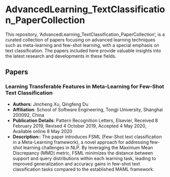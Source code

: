 # AdvancedLearning_TextClassification_PaperCollection
This repository, ‘AdvancedLearning_TextClassification_PaperCollection’, is a curated collection of papers focusing on advanced learning techniques such as meta-learning and few-shot learning, with a special emphasis on text classification. The papers included here provide valuable insights into the latest research and developments in these fields.

## Papers

### Learning Transferable Features in Meta-Learning for Few-Shot Text Classification
- **Authors**: Jincheng Xu, Qingfeng Du
- **Affiliation**: School of Software Engineering, Tongji University, Shanghai 200092, China
- **Publication Details**: Pattern Recognition Letters, Elsevier, Received 8 February 2019, Revised 4 October 2019, Accepted 4 May 2020, Available online 8 May 2020
- **Description:**: The paper introduces FSML (Few-Shot text classification in a Meta-Learning framework), a novel approach for addressing few-shot learning challenges in NLP. By leveraging the Maximum Mean Discrepancy (MMD) metric, FSML minimizes the distance between support and query distributions within each learning task, leading to improved generalization and accuracy gains in few-shot text classification tasks compared to the established MAML framework.
